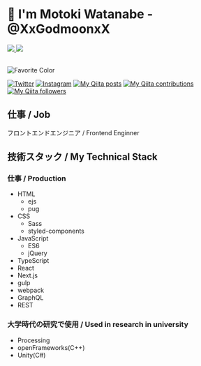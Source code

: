 # 👋 I'm Motoki Watanabe - @XxGodmoonxX

<div>
  <a href="https://github.com/anuraghazra/github-readme-stats">
    <img src="https://github-readme-stats.vercel.app/api?username=XxGodmoonxX&count_private=true&show_icons=true" />
  </a>
  <a href="https://github.com/anuraghazra/github-readme-stats">  
    <!--<img align="left" src="https://github-readme-stats.vercel.app/api/top-langs/?username=XxGodmoonxX" />-->
    <img src="https://github-readme-stats.vercel.app/api/top-langs/?username=XxGodmoonxX&hide=c,asp,objective-c,makefile,c%2B%2B,objective-c%2B%2B,c%23&langs_count=5" />
  </a>
</div>

<br>
  
![Favorite Color](https://img.shields.io/badge/Favorite%20Color-%230000ff-%230000ff)

[![Twitter](https://img.shields.io/twitter/follow/XxGodmoonxX?style=social)](https://twitter.com/XxGodmoonxX)
[![Instagram](https://img.shields.io/badge/Instagram-%40xxgodmoonxx-%23C13584)](https://www.instagram.com/xxgodmoonxx/)
[![My Qiita posts](https://qiita-badge.apiapi.app/s/XxGodmoonxX/posts.svg)](http://qiita.com/XxGodmoonxX)
[![My Qiita contributions](https://qiita-badge.apiapi.app/s/XxGodmoonxX/contributions.svg)](http://qiita.com/XxGodmoonxX)
[![My Qiita followers](https://qiita-badge.apiapi.app/s/XxGodmoonxX/followers.svg)](http://qiita.com/XxGodmoonxX)

<!-- 正直なところ、Most Used Languagesの大半はUnity ARKit Pluginをimportしたコードです。今は主にJavaScriptを書いているので、JavaScriptがTop5に入れるようにまずは頑張ります。<br>
To be honest, most of the Most Used Language is code that imported the Unity ARKit Plugin. I'm mainly writing JavaScript right now, so I'll do my best to get JavaScript into the Top 5 first. -->

## 仕事 / Job
フロントエンドエンジニア / Frontend Enginner

## 技術スタック / My Technical Stack

### 仕事 / Production

- HTML
  - ejs
  - pug
- CSS
  - Sass
  - styled-components
- JavaScript
  - ES6
  - jQuery
- TypeScript
- React
- Next.js
- gulp
- webpack
- GraphQL
- REST

### 大学時代の研究で使用 / Used in research in university

- Processing
- openFrameworks(C++)
- Unity(C#)
